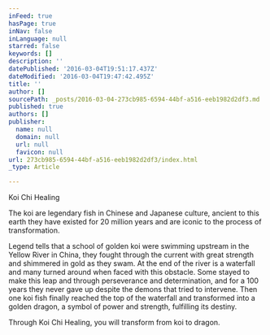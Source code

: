 ```yaml
---
inFeed: true
hasPage: true
inNav: false
inLanguage: null
starred: false
keywords: []
description: ''
datePublished: '2016-03-04T19:51:17.437Z'
dateModified: '2016-03-04T19:47:42.495Z'
title: ''
author: []
sourcePath: _posts/2016-03-04-273cb985-6594-44bf-a516-eeb1982d2df3.md
published: true
authors: []
publisher:
  name: null
  domain: null
  url: null
  favicon: null
url: 273cb985-6594-44bf-a516-eeb1982d2df3/index.html
_type: Article

---
```

Koi Chi Healing

The koi are legendary fish in Chinese and Japanese culture, ancient to this earth they have existed for 20 million years and are iconic to the process of transformation.

Legend tells that a school of golden koi were swimming upstream in the Yellow River in China, they fought through the current with great strength and shimmered in gold as they swam. At the end of the river is a waterfall and many turned around when faced with this obstacle. Some stayed to make this leap and through perseverance and determination, and for a 100 years they never gave up despite the demons that tried to intervene. Then one koi fish finally reached the top of the waterfall and transformed into a golden dragon, a symbol of power and strength, fulfilling its destiny.

Through Koi Chi Healing, you will transform from koi to dragon.